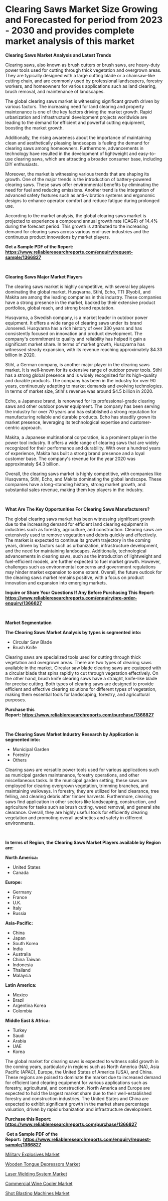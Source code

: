 <p><h1>Clearing Saws Market Size Growing and Forecasted for period from 2023 - 2030 and provides complete market analysis of this market</h1></p><p><strong>Clearing Saws Market Analysis and Latest Trends</strong></p>
<p><p>Clearing saws, also known as brush cutters or brush saws, are heavy-duty power tools used for cutting through thick vegetation and overgrown areas. They are typically designed with a large cutting blade or a chainsaw-like cutting chain, and are commonly used by professional landscapers, forestry workers, and homeowners for various applications such as land clearing, brush removal, and maintenance of landscapes.</p><p>The global clearing saws market is witnessing significant growth driven by various factors. The increasing need for land clearing and property maintenance is one of the key factors driving the market growth. Rapid urbanization and infrastructural development projects worldwide are leading to the demand for efficient and powerful cutting equipment, boosting the market growth.</p><p>Additionally, the rising awareness about the importance of maintaining clean and aesthetically pleasing landscapes is fueling the demand for clearing saws among homeowners. Furthermore, advancements in technology have resulted in the development of lightweight and easy-to-use clearing saws, which are attracting a broader consumer base, including DIY enthusiasts.</p><p>Moreover, the market is witnessing various trends that are shaping its growth. One of the major trends is the introduction of battery-powered clearing saws. These saws offer environmental benefits by eliminating the need for fuel and reducing emissions. Another trend is the integration of advanced safety features such as anti-vibration systems and ergonomic designs to enhance operator comfort and reduce fatigue during prolonged use.</p><p>According to the market analysis, the global clearing saws market is projected to experience a compound annual growth rate (CAGR) of 14.4% during the forecast period. This growth is attributed to the increasing demand for clearing saws across various end-user industries and the continuous product innovations by market players.</p></p>
<p><strong>Get a Sample PDF of the Report:&nbsp; <a href="https://www.reliableresearchreports.com/enquiry/request-sample/1366827">https://www.reliableresearchreports.com/enquiry/request-sample/1366827</a></strong></p>
<p>&nbsp;</p>
<p><strong>Clearing Saws Major Market Players</strong></p>
<p><p>The clearing saws market is highly competitive, with several key players dominating the global market. Husqvarna, Stihl, Echo, TTI (Ryobi), and Makita are among the leading companies in this industry. These companies have a strong presence in the market, backed by their extensive product portfolios, global reach, and strong brand reputation.</p><p>Husqvarna, a Swedish company, is a market leader in outdoor power equipment. It offers a wide range of clearing saws under its brand Jonsered. Husqvarna has a rich history of over 330 years and has consistently focused on innovation and product development. The company's commitment to quality and reliability has helped it gain a significant market share. In terms of market growth, Husqvarna has witnessed steady expansion, with its revenue reaching approximately $4.33 billion in 2020.</p><p>Stihl, a German company, is another major player in the clearing saws market. It is well-known for its extensive range of outdoor power tools. Stihl has a strong global presence and is widely recognized for its high-quality and durable products. The company has been in the industry for over 90 years, continuously adapting to market demands and evolving technologies. In terms of market size, Stihl's revenue was around $4.5 billion in 2020.</p><p>Echo, a Japanese brand, is renowned for its professional-grade clearing saws and other outdoor power equipment. The company has been serving the industry for over 70 years and has established a strong reputation for manufacturing reliable and durable products. Echo has steadily grown its market presence, leveraging its technological expertise and customer-centric approach.</p><p>Makita, a Japanese multinational corporation, is a prominent player in the power tool industry. It offers a wide range of clearing saws that are widely recognized for their performance and durability. With over a hundred years of experience, Makita has built a strong brand presence and a loyal customer base. The company's revenue for the year 2020 was approximately $4.3 billion.</p><p>Overall, the clearing saws market is highly competitive, with companies like Husqvarna, Stihl, Echo, and Makita dominating the global landscape. These companies have a long-standing history, strong market growth, and substantial sales revenue, making them key players in the industry.</p></p>
<p>&nbsp;</p>
<p><strong>What Are The Key Opportunities For Clearing Saws Manufacturers?</strong></p>
<p><p>The global clearing saws market has been witnessing significant growth due to the increasing demand for efficient land clearing equipment in industries such as forestry, agriculture, and construction. Clearing saws are extensively used to remove vegetation and debris quickly and effectively. The market is expected to continue its growth trajectory in the coming years, driven by factors such as urbanization, infrastructure development, and the need for maintaining landscapes. Additionally, technological advancements in clearing saws, such as the introduction of lightweight and fuel-efficient models, are further expected to fuel market growth. However, challenges such as environmental concerns and government regulations may hinder market expansion to some extent. Overall, the future outlook for the clearing saws market remains positive, with a focus on product innovation and expansion into emerging markets.</p></p>
<p><strong>Inquire or Share Your Questions If Any Before Purchasing This Report: <a href="https://www.reliableresearchreports.com/enquiry/pre-order-enquiry/1366827">https://www.reliableresearchreports.com/enquiry/pre-order-enquiry/1366827</a></strong></p>
<p>&nbsp;</p>
<p><strong>Market Segmentation</strong></p>
<p><strong>The Clearing Saws Market Analysis by types is segmented into:</strong></p>
<p><ul><li>Circular Saw Blade</li><li>Brush Knife</li></ul></p>
<p><p>Clearing saws are specialized tools used for cutting through thick vegetation and overgrown areas. There are two types of clearing saws available in the market. Circular saw blade clearing saws are equipped with a circular blade that spins rapidly to cut through vegetation effectively. On the other hand, brush knife clearing saws have a straight, knife-like blade for precise cutting. Both types of clearing saws are designed to provide efficient and effective clearing solutions for different types of vegetation, making them essential tools for landscaping, forestry, and agricultural purposes.</p></p>
<p><strong>Purchase this Report:&nbsp;<a href="https://www.reliableresearchreports.com/purchase/1366827">https://www.reliableresearchreports.com/purchase/1366827</a></strong></p>
<p>&nbsp;</p>
<p><strong>The Clearing Saws Market Industry Research by Application is segmented into:</strong></p>
<p><ul><li>Municipal Garden</li><li>Forestry</li><li>Others</li></ul></p>
<p><p>Clearing saws are versatile power tools used for various applications such as municipal garden maintenance, forestry operations, and other miscellaneous tasks. In the municipal garden setting, these saws are employed for clearing overgrown vegetation, trimming branches, and maintaining walkways. In forestry, they are utilized for land clearance, tree felling, and clearing debris after timber harvests. Furthermore, clearing saws find application in other sectors like landscaping, construction, and agriculture for tasks such as brush cutting, weed removal, and general site clearance. Overall, they are highly useful tools for efficiently clearing vegetation and promoting overall aesthetics and safety in different environments.</p></p>
<p>&nbsp;</p>
<p><strong>In terms of Region, the Clearing Saws Market Players available by Region are:</strong></p>
<p>
    <p> <strong> North America: </strong>
        <ul>
            <li>United States</li>
            <li>Canada</li>
        </ul>
        </p> 
    <p> <strong> Europe: </strong>
        <ul>
            <li>Germany</li>
            <li>France</li>
            <li>U.K.</li>
            <li>Italy</li>
            <li>Russia</li>
        </ul>
        </p> 
    <p> <strong> Asia-Pacific: </strong>
        <ul>
            <li>China</li>
            <li>Japan</li>
            <li>South Korea</li>
            <li>India</li>
            <li>Australia</li>
            <li>China Taiwan</li>
            <li>Indonesia</li>
            <li>Thailand</li>
            <li>Malaysia</li>
        </ul>
        </p> 
    <p> <strong> Latin America: </strong>
        <ul>
            <li>Mexico</li>
            <li>Brazil</li>
            <li>Argentina Korea</li>
            <li>Colombia</li>
        </ul>
        </p> 
    <p> <strong> Middle East & Africa: </strong>
        <ul>
            <li>Turkey</li>
            <li>Saudi</li>
            <li>Arabia</li>
            <li>UAE</li>
            <li>Korea</li>
        </ul>
    </p>
    </p>
<p><p>The global market for clearing saws is expected to witness solid growth in the coming years, particularly in regions such as North America (NA), Asia Pacific (APAC), Europe, the United States of America (USA), and China. These regions are poised to dominate the market due to increased demand for efficient land clearing equipment for various applications such as forestry, agricultural, and construction. North America and Europe are expected to hold the largest market share due to their well-established forestry and construction industries. The United States and China are expected to exhibit significant growth in the market share percentage valuation, driven by rapid urbanization and infrastructure development.</p></p>
<p><strong>Purchase this Report: <a href="https://www.reliableresearchreports.com/purchase/1366827">https://www.reliableresearchreports.com/purchase/1366827</a></strong></p>
<p>&nbsp;<strong>Get a Sample PDF of the Report:&nbsp;&nbsp;<a href="https://www.reliableresearchreports.com/enquiry/request-sample/1366827">https://www.reliableresearchreports.com/enquiry/request-sample/1366827</a></strong></p>
<p><strong></strong></p>
<p><p><a href="https://github.com/BryceTownsendr/Market-Research-Report-List-1/blob/main/military-explosives-market.md">Military Explosives Market</a></p><p><a href="https://medium.com/@guyskiles1918/wooden-tongue-depressors-market-size-cagr-trends-2024-2030-9fe112cb0cf5">Wooden Tongue Depressors Market</a></p><p><a href="https://github.com/ChiragRp1/Market-Research-Report-List-1/blob/main/laser-welding-system-market.md">Laser Welding System Market</a></p><p><a href="https://www.linkedin.com/pulse/commercial-wine-cooler-market-size-share-amp-trends-analysis-ml94e/">Commercial Wine Cooler Market</a></p><p><a href="https://www.linkedin.com/pulse/shot-blasting-machines-market-size-share-global-analysis-145jc/">Shot Blasting Machines Market</a></p></p>